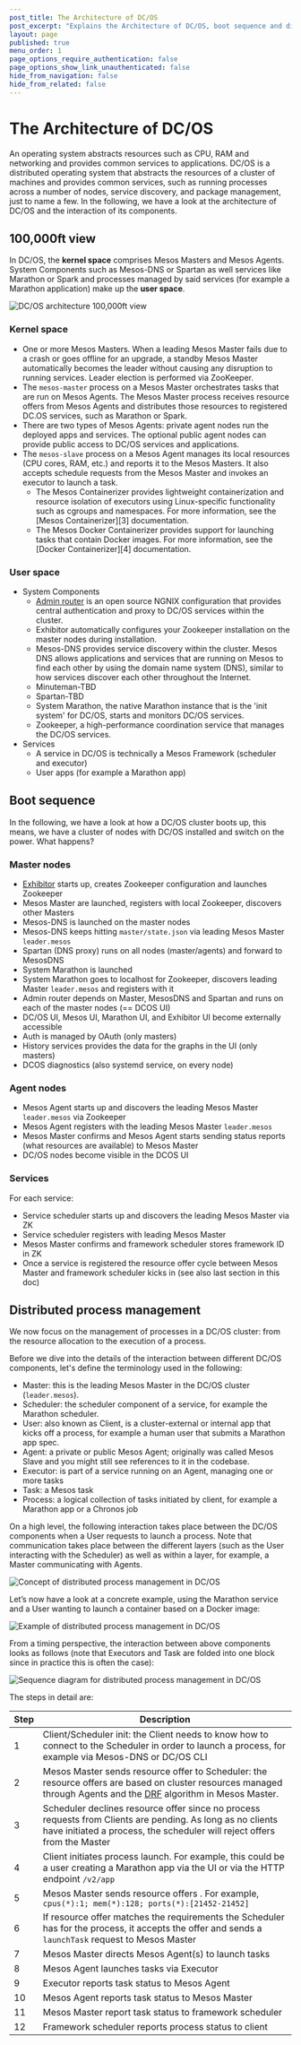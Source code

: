 ```yaml
---
post_title: The Architecture of DC/OS
post_excerpt: "Explains the Architecture of DC/OS, boot sequence and distributed process management"
layout: page
published: true
menu_order: 1
page_options_require_authentication: false
page_options_show_link_unauthenticated: false
hide_from_navigation: false
hide_from_related: false
---
```


# The Architecture of DC/OS

An operating system abstracts resources such as CPU, RAM and networking and provides common services to applications. DC/OS is a distributed operating system that abstracts the resources of a cluster of machines and provides common services, such as running processes across a number of nodes, service discovery, and package management, just to name a few. In the following, we have a look at the architecture of DC/OS and the interaction of its components. 

## 100,000ft view

In DC/OS, the **kernel space** comprises Mesos Masters and Mesos Agents. System Components such as Mesos-DNS or Spartan as well services like Marathon or Spark and processes managed by said services (for example a Marathon application) make up the **user space**.

![DC/OS architecture 100,000ft view](img/dcos-architecture-100000ft.png)

### Kernel space

- One or more Mesos Masters. When a leading Mesos Master fails due to a crash or goes offline for an upgrade, a standby Mesos Master automatically becomes the leader without causing any disruption to running services. Leader election is performed via ZooKeeper.
- The `mesos-master` process on a Mesos Master orchestrates tasks that are run on Mesos Agents. The Mesos Master process receives resource offers from Mesos Agents and distributes those resources to registered DC.OS services, such as Marathon or Spark.
- There are two types of Mesos Agents: private agent nodes run the deployed apps and services. The optional public agent nodes can provide public access to DC/OS services and applications.
- The `mesos-slave` process on a Mesos Agent manages its local resources (CPU cores, RAM, etc.) and reports it to the Mesos Masters. It also accepts schedule requests from the Mesos Master and invokes an executor to launch a task.
  - The Mesos Containerizer provides lightweight containerization and resource isolation of executors using Linux-specific functionality such as cgroups and namespaces. For more information, see the [Mesos Containerizer][3] documentation.
  - The Mesos Docker Containerizer provides support for launching tasks that contain Docker images. For more information, see the [Docker Containerizer][4] documentation.

### User space

- System Components
  - [Admin router](https://github.com/mesosphere/adminrouter-public) is an open source NGNIX configuration that provides central authentication and proxy to DC/OS services within the cluster.
  - Exhibitor automatically configures your Zookeeper installation on the master nodes during installation.
  - Mesos-DNS provides service discovery within the cluster. Mesos DNS allows applications and services that are running on Mesos to find each other by using the domain name system (DNS), similar to how services discover each other throughout the Internet.
  - Minuteman-TBD
  - Spartan-TBD
  - System Marathon, the native Marathon instance that is the 'init system' for DC/OS, starts and monitors DC/OS services.
  - Zookeeper, a high-performance coordination service that manages the DC/OS services.
- Services
  - A service in DC/OS is technically a Mesos Framework (scheduler and executor)
  - User apps (for example a Marathon app)

## Boot sequence

In the following, we have a look at how a DC/OS cluster boots up, this means, we have a cluster of nodes with DC/OS installed and switch on the power. What happens?

### Master nodes

- [Exhibitor](https://github.com/mesosphere/exhibitor-dcos) starts up, creates Zookeeper configuration and launches Zookeeper
- Mesos Master are launched, registers with local Zookeeper, discovers other Masters
- Mesos-DNS is launched on the master nodes
- Mesos-DNS keeps hitting `master/state.json` via leading Mesos Master `leader.mesos`
- Spartan (DNS proxy) runs on all nodes (master/agents) and forward to MesosDNS
- System Marathon is launched
- System Marathon goes to localhost for Zookeeper, discovers leading Master `leader.mesos` and registers with it
- Admin router depends on Master, MesosDNS and Spartan and runs on each of the master nodes (== DCOS UI)
- DC/OS UI, Mesos UI, Marathon UI, and Exhibitor UI become externally accessible
- Auth is managed by OAuth (only masters)
- History services provides the data for the graphs in the UI (only masters)
- DCOS diagnostics (also systemd service, on every node)

### Agent nodes

- Mesos Agent starts up and discovers the leading Mesos Master `leader.mesos` via Zookeeper
- Mesos Agent registers with the leading Mesos Master `leader.mesos`
- Mesos Master confirms and Mesos Agent starts sending status reports (what resources are available) to Mesos Master
- DC/OS nodes become visible in the DCOS UI

### Services

For each service:

- Service scheduler starts up and discovers the leading Mesos Master via ZK
- Service scheduler registers with leading Mesos Master
- Mesos Master confirms and framework scheduler stores framework ID in ZK
- Once a service is registered the resource offer cycle between Mesos Master and framework scheduler kicks in (see also last section in this doc)

## Distributed process management

We now focus on the management of processes in a DC/OS cluster: from the resource allocation to the execution of a process.

Before we dive into the details of the interaction between different DC/OS components, let's define the terminology used in the following:

- Master: this is the leading Mesos Master in the DC/OS cluster (`leader.mesos`).
- Scheduler: the scheduler component of a service, for example the Marathon scheduler.
- User: also known as Client, is a cluster-external or internal app that kicks off a process, for example a human user that submits a Marathon app spec.
- Agent: a private or public Mesos Agent; originally was called Mesos Slave and you might still see references to it in the codebase. 
- Executor: is part of a service running on an Agent, managing one or more tasks
- Task: a Mesos task
- Process: a logical collection of tasks initiated by client, for example a Marathon app or a Chronos job

On a high level, the following interaction takes place between the DC/OS components when a User requests to launch a process. Note that communication takes place between the different layers (such as the User interacting with the Scheduler) as well as within a layer, for example, a Master communicating with Agents.

![Concept of distributed process management in DC/OS](img/dcos-architecture-distributed-process-management-concept.png)

Let’s now have a look at a concrete example, using the Marathon service and a User wanting to launch a container based on a Docker image:

![Example of distributed process management in DC/OS](img/dcos-architecture-distributed-process-management-example.png)

From a timing perspective, the interaction between above components looks as follows (note that Executors and Task are folded into one block since in practice this is often the case):

![Sequence diagram for distributed process management in DC/OS](img/dcos-architecture-distributed-process-management-seq-diagram.png)

The steps in detail are:

| Step | Description |
| ---- | ----------- |
| 1    | Client/Scheduler init: the Client needs to know how to connect to the Scheduler in order to launch a process, for example via Mesos-DNS or DC/OS CLI |
| 2    | Mesos Master sends resource offer to Scheduler: the resource offers are based on cluster resources managed through Agents and the [DRF](https://www.cs.berkeley.edu/~alig/papers/drf.pdf) algorithm in Mesos Master.|
| 3    | Scheduler declines resource offer since no process requests from Clients are pending. As long as no clients have initiated a process, the scheduler will reject offers from the Master |
| 4    | Client initiates process launch. For example, this could be a user creating a Marathon app via the UI or via the HTTP endpoint `/v2/app` |
| 5    | Mesos Master sends resource offers . For example, `cpus(*):1; mem(*):128; ports(*):[21452-21452]` |
| 6    | If resource offer matches the requirements the Scheduler has for the process, it accepts the offer and sends a `launchTask` request to Mesos Master |
| 7    | Mesos Master directs Mesos Agent(s) to launch tasks |
| 8    | Mesos Agent launches tasks via Executor |
| 9    | Executor reports task status to Mesos Agent |
| 10   | Mesos Agent reports task status to Mesos Master |
| 11   | Mesos Master report task status to framework scheduler |
| 12   | Framework scheduler reports process status to client |
